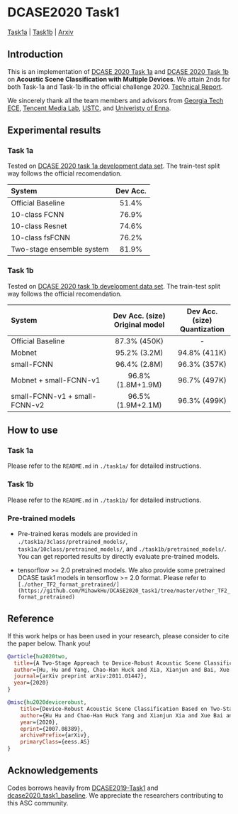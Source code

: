 # DCASE2020 Task1
[Task1a](https://github.com/MihawkHu/DCASE2020_task1/tree/master/task1a) | [Task1b](https://github.com/MihawkHu/DCASE2020_task1/tree/master/task1b) | [Arxiv](https://arxiv.org/abs/2011.01447)


## Introduction
This is an implementation of [DCASE 2020 Task 1a](http://dcase.community/challenge2020/task-acoustic-scene-classification#subtask-a) and [DCASE 2020 Task 1b](http://dcase.community/challenge2020/task-acoustic-scene-classification#subtask-b) on **Acoustic Scene Classification with Multiple Devices**. We attain 2nds for both Task-1a and Task-1b in the official challenge 2020.  [Technical Report](https://arxiv.org/abs/2007.08389).

We sincerely thank all the team members and advisors from [Georgia Tech ECE](https://chl.ece.gatech.edu/), [Tencent Media Lab](https://avlab.qq.com/#/index), [USTC](http://staff.ustc.edu.cn/~jundu/), and [Univeristy of Enna](https://www.unikore.it/index.php/it/ingegneria-informatica-persone/docenti-del-corso/itemlist/category/1589-siniscalchi).


## Experimental results
### Task 1a
Tested on [DCASE 2020 task 1a development data set](http://dcase.community/challenge2020/task-acoustic-scene-classification#subtask-a). The train-test split way follows the official recomendation.  

| System       |   Dev Acc. | 
| :---         |      :----:   | 
| Official Baseline     | 51.4%  | 
|  10-class FCNN  | 76.9%    | 
|  10-class Resnet  | 74.6%    | 
|  10-class fsFCNN  | 76.2%    | 
|  Two-stage ensemble system  |  81.9%   | 


### Task 1b
Tested on [DCASE 2020 task 1b development data set](http://dcase.community/challenge2020/task-acoustic-scene-classification#subtask-b). The train-test split way follows the official recomendation.  

| System       |   Dev Acc. (size)<br> Original model| Dev Acc. (size) <br> Quantization | 
| :---         |      :----:   | :---: | 
| Official Baseline     | 87.3% (450K)   |  - | 
|   Mobnet  | 95.2% (3.2M)    | 94.8% (411K) | 
|   small-FCNN    |  96.4% (2.8M)    | 96.3% (357K) | 
|   Mobnet + small-FCNN-v1   | 96.8% (1.8M+1.9M)      | 96.7% (497K) | 
|   small-FCNN-v1 + small-FCNN-v2   | 96.5% (1.9M+2.1M)     | 96.3% (499K)| 


## How to use

### Task 1a
Please refer to the `README.md` in `./task1a/` for detailed instructions.

### Task 1b
Please refer to the `README.md` in `./task1b/` for detailed instructions.

### Pre-trained models
- Pre-trained keras models are provided in `./task1a/3class/pretrained_models/`, `task1a/10class/pretrained_models/`, and `./task1b/pretrained_models/`. You can get reported results by directly evaluate pre-trained models.

- tensorflow >= 2.0 pretrained models. We also provide some pretrained DCASE task1 models in tensorflow >= 2.0 format. Please refer to `[./other_TF2_format_pretrained/](https://github.com/MihawkHu/DCASE2020_task1/tree/master/other_TF2_format_pretrained)`

## Reference

If this work helps or has been used in your research, please consider to cite the paper below. Thank you!

```bib
@article{hu2020two,
  title={A Two-Stage Approach to Device-Robust Acoustic Scene Classification},
  author={Hu, Hu and Yang, Chao-Han Huck and Xia, Xianjun and Bai, Xue and Tang, Xin and Wang, Yajian and Niu, Shutong and Chai, Li and Li, Juanjuan and Zhu, Hongning and others},
  journal={arXiv preprint arXiv:2011.01447},
  year={2020}
}

@misc{hu2020devicerobust,
    title={Device-Robust Acoustic Scene Classification Based on Two-Stage Categorization and Data Augmentation},
    author={Hu Hu and Chao-Han Huck Yang and Xianjun Xia and Xue Bai and Xin Tang and Yajian Wang and Shutong Niu and Li Chai and Juanjuan Li and Hongning Zhu and Feng Bao and Yuanjun Zhao and Sabato Marco Siniscalchi and Yannan Wang and Jun Du and Chin-Hui Lee},
    year={2020},
    eprint={2007.08389},
    archivePrefix={arXiv},
    primaryClass={eess.AS}
}
```

## Acknowledgements
Codes borrows heavily from [DCASE2019-Task1](https://github.com/McDonnell-Lab/DCASE2019-Task1) and [dcase2020_task1_baseline](https://github.com/toni-heittola/dcase2020_task1_baseline). We appreciate the researchers contributing to this ASC community.
